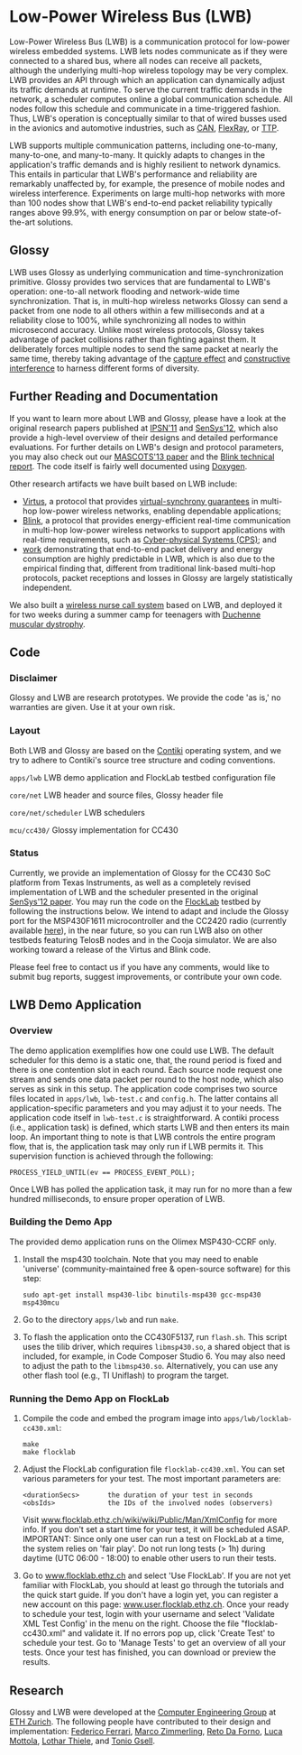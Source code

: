 # Low-Power Wireless Bus (LWB)

Low-Power Wireless Bus (LWB) is a communication protocol for low-power wireless embedded systems.
LWB lets nodes communicate as if they were connected to a shared bus, where all nodes can receive all packets, although the underlying multi-hop wireless topology may be very complex.
LWB provides an API through which an application can dynamically adjust its traffic demands at runtime.
To serve the current traffic demands in the network, a scheduler computes online a global communication schedule.
All nodes follow this schedule and communicate in a time-triggered fashion.
Thus, LWB's operation is conceptually similar to that of wired busses used in the avionics and automotive industries, such as [CAN](https://en.wikipedia.org/wiki/CAN_bus), [FlexRay](https://en.wikipedia.org/wiki/FlexRay), or [TTP](https://en.wikipedia.org/wiki/Time-Triggered_Protocol).

LWB supports multiple communication patterns, including one-to-many, many-to-one, and many-to-many.
It quickly adapts to changes in the application's traffic demands and is highly resilient to network dynamics.
This entails in particular that LWB's performance and reliability are remarkably unaffected by, for example, the presence of mobile nodes and wireless interference.
Experiments on large multi-hop networks with more than 100 nodes show that LWB's end-to-end packet reliability typically ranges above 99.9%, with energy consumption on par or below state-of-the-art solutions.

## Glossy

LWB uses Glossy as underlying communication and time-synchronization primitive.
Glossy provides two services that are fundamental to LWB's operation: one-to-all network flooding and network-wide time synchronization.
That is, in multi-hop wireless networks Glossy can send a packet from one node to all others within a few milliseconds and at a reliability close to 100%, while synchronizing all nodes to within microsecond accuracy.
Unlike most wireless protocols, Glossy takes advantage of packet collisions rather than fighting against them.
It deliberately forces multiple nodes to send the same packet at nearly the same time, thereby taking advantage of the [capture effect](https://en.wikipedia.org/wiki/Capture_effect) and [constructive interference](https://en.wikipedia.org/wiki/Interference_(wave_propagation)) to harness different forms of diversity.

## Further Reading and Documentation

If you want to learn more about LWB and Glossy, please have a look at the original research papers published at [IPSN'11](ftp://ftp.tik.ee.ethz.ch/pub/people/ferrarif/FZTS2011.pdf) and [SenSys'12](ftp://ftp.tik.ee.ethz.ch/pub/people/ferrarif/FZMT2012.pdf), which also provide a high-level overview of their designs and detailed performance evaluations. For further details on LWB's design and protocol parameters, you may also check out our [MASCOTS'13 paper](ftp://ftp.tik.ee.ethz.ch/pub/people/marcoz/ZFMT2013.pdf) and the [Blink technical report](ftp://ftp.tik.ee.ethz.ch/pub/publications/TIK-Report-356.pdf). The code itself is fairly well documented using [Doxygen](http://www.stack.nl/~dimitri/doxygen/).

Other research artifacts we have built based on LWB include:
- [Virtus](ftp://ftp.tik.ee.ethz.ch/pub/people/ferrarif/FZMT2013.pdf), a protocol that provides [virtual-synchrony guarantees](https://en.wikipedia.org/wiki/Virtual_synchrony) in multi-hop low-power wireless networks, enabling dependable applications;
- [Blink](ftp://ftp.tik.ee.ethz.ch/pub/publications/TIK-Report-356.pdf), a protocol that provides energy-efficient real-time communication in multi-hop low-power wireless networks to support applications with real-time requirements, such as [Cyber-physical Systems (CPS)](https://www.google.de/url?sa=t&rct=j&q=&esrc=s&source=web&cd=4&cad=rja&uact=8&ved=0CDIQFjADahUKEwjd17qXx5nIAhXmjHIKHd5UD6k&url=https%3A%2F%2Fen.wikipedia.org%2Fwiki%2FCyber-physical_system&usg=AFQjCNHEv3w1SdMsXfsWwK3ALj4gJG_rEg&sig2=vpyxY-vJ2VMgg_AhMD_G1Q); and
- [work](ftp://ftp.tik.ee.ethz.ch/pub/people/marcoz/ZFMT2013.pdf) demonstrating that end-to-end packet delivery and energy consumption are highly predictable in LWB, which is also due to the empirical finding that, different from traditional link-based multi-hop protocols, packet receptions and losses in Glossy are largely statistically independent.

We also built a [wireless nurse call system](ftp://ftp.tik.ee.ethz.ch/pub/people/marcoz/ZFLSSDSW2013.pdf) based on LWB, and deployed it for two weeks during a summer camp for teenagers with [Duchenne muscular dystrophy](https://en.wikipedia.org/wiki/Duchenne_muscular_dystrophy).

## Code

### Disclaimer

Glossy and LWB are research prototypes. We provide the code 'as is,' no warranties are given. 
Use it at your own risk. 

### Layout

Both LWB and Glossy are based on the [Contiki](http://www.contiki-os.org/) operating system, and we try to adhere to Contiki's source tree structure and coding conventions.

`apps/lwb` LWB demo application and FlockLab testbed configuration file

`core/net` LWB header and source files, Glossy header file 

`core/net/scheduler` LWB schedulers

`mcu/cc430/` Glossy implementation for CC430

### Status

Currently, we provide an implementation of Glossy for the CC430 SoC platform from Texas Instruments, as well as a completely revised implementation of LWB and the scheduler presented in the original [SenSys'12 paper](ftp://ftp.tik.ee.ethz.ch/pub/people/ferrarif/FZMT2012.pdf). You may run the code on the [FlockLab](https://www.flocklab.ethz.ch/wiki/) testbed by following the instructions below.
We intend to adapt and include the Glossy port for the MSP430F1611 microcontroller and the CC2420 radio (currently available [here](http://sourceforge.net/p/contikiprojects/code/HEAD/tree/ethz.ch/glossy/)), in the near future, so you can run LWB also on other testbeds featuring TelosB nodes and in the Cooja simulator. We are also working toward a release of the Virtus and Blink code.

Please feel free to contact us if you have any comments, would like to submit bug reports, suggest improvements, or contribute your own code.

## LWB Demo Application

### Overview

The demo application exemplifies how one could use LWB. The default scheduler for this demo is a static one, that, the round 
period is fixed and there is one contention slot in each round. Each source
node request one stream and sends one data packet per round to the host node, which also serves as sink in this setup. The application code comprises two source files located in `apps/lwb`, `lwb-test.c` and `config.h`. The latter contains all application-specific parameters and you may adjust it to your needs. The application code 
itself in `lwb-test.c` is straightforward. A contiki process (i.e., application task) is defined,
which starts LWB and then enters its main loop. An important thing to 
note is that LWB controls the entire program flow, that is, the application
task may only run if LWB permits it. This supervision function is achieved 
through the following:

`PROCESS_YIELD_UNTIL(ev == PROCESS_EVENT_POLL);`

Once LWB has polled the application task, it may run for no more than a few
hundred milliseconds, to ensure proper operation of LWB. 

### Building the Demo App

The provided demo application runs on the Olimex MSP430-CCRF only.

1. Install the msp430 toolchain. Note that you may need to enable 'universe'
    (community-maintained free & open-source software) for this step:
    
    ```
    sudo apt-get install msp430-libc binutils-msp430 gcc-msp430 msp430mcu
    ```
    
1. Go to the directory `apps/lwb` and run `make`.

2. To flash the application onto the CC430F5137, run `flash.sh`. This script uses
    the tilib driver, which requires `libmsp430.so`, a shared object that is included, for example, in Code Composer Studio 6. You may also need to adjust the path
    to the `libmsp430.so`.
    Alternatively, you can use any other flash tool (e.g., TI Uniflash) to 
    program the target.


### Running the Demo App on FlockLab

1. Compile the code and embed the program image into `apps/lwb/locklab-cc430.xml`:

    ```
    make
    make flocklab
    ```

2. Adjust the FlockLab configuration file `flocklab-cc430.xml`. You can set 
    various parameters for your test. The most important parameters are:
    
    ```
    <durationSecs>       the duration of your test in seconds
    <obsIds>             the IDs of the involved nodes (observers)
    ```
    
    Visit www.flocklab.ethz.ch/wiki/wiki/Public/Man/XmlConfig for more info. 
    If you don't set a start time for your test, it will be scheduled ASAP. 
    IMPORTANT: Since only one user can run a test on FlockLab at a time, the 
    system relies on 'fair play'. Do not run long tests (> 1h) during daytime 
    (UTC 06:00 - 18:00) to enable other users to run their tests.

3. Go to www.flocklab.ethz.ch and select 'Use FlockLab'. If you are not yet 
    familiar with FlockLab, you should at least go through the tutorials and 
    the quick start guide. If you don't have a login yet, you can register a 
    new account on this page: www.user.flocklab.ethz.ch. Once your ready to
    schedule your test, login with your username and select 'Validate XML Test
    Config' in the menu on the right. Choose the file "flocklab-cc430.xml" and
    validate it. If no errors pop up, click 'Create Test' to schedule your 
    test. Go to 'Manage Tests' to get an overview of all your tests. Once 
    your test has finished, you can download or preview the results.
    
## Research

Glossy and LWB were developed at the [Computer Engineering Group](http://www.tec.ethz.ch/) at [ETH Zurich](https://www.ethz.ch/en.html). The following people have contributed to their design and implementation: [Federico Ferrari](https://ch.linkedin.com/in/fferrari), [Marco Zimmerling](http://www.tik.ee.ethz.ch/~marcoz/), [Reto Da Forno](http://ch.linkedin.com/in/rdaforno), [Luca Mottola](http://home.deib.polimi.it/mottola/), [Lothar Thiele](http://www.tik.ee.ethz.ch/~thiele/pmwiki/pmwiki.php/Site/Home), and [Tonio Gsell](https://github.com/tgsell).
